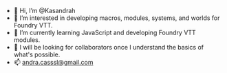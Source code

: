 - 👋 Hi, I’m @Kasandrah
- 👀 I’m interested in developing macros, modules, systems, and worlds for Foundry VTT.
- 🌱 I’m currently learning JavaScript and developing Foundry VTT modules. 
- 💞️ I will be looking for collaborators once I understand the basics of what's possible. 
- 📫 andra.casssl@gmail.com

<!---
Kasandrah/Kasandrah is a ✨ special ✨ repository because its `README.md` (this file) appears on your GitHub profile.
You can click the Preview link to take a look at your changes.
--->
